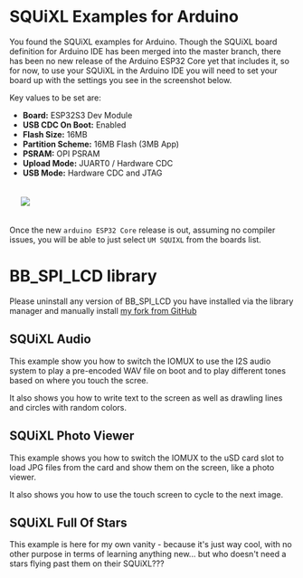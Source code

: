 # SQUiXL Examples for Arduino
You found the SQUiXL examples for Arduino. Though the SQUiXL board definition for Arduino IDE has been merged into the master branch, there has been no new release of the Arduino ESP32 Core yet that includes it, so for now, to use your SQUiXL in the Arduino IDE you will need to set your board up with the settings you see in the screenshot below.

Key values to be set are:

- **Board:** ESP32S3 Dev Module
- **USB CDC On Boot:** Enabled
- **Flash Size:** 16MB
- **Partition Scheme:** 16MB Flash (3MB App)
- **PSRAM:** OPI PSRAM
- **Upload Mode:** JUART0 / Hardware CDC
- **USB Mode:** Hardware CDC and JTAG


<img src="https://squixl.io/images/Temporary_Arduino_IDE_Board_Settings.jpg" style="padding:20px;"/>

Once the new `arduino ESP32 Core` release is out, assuming no compiler issues, you will be able to just select `UM SQUIXL` from the boards list.

# BB_SPI_LCD library
Please uninstall any version of BB_SPI_LCD you have installed via the library manager and manually install [my fork from GitHub](https://github.com/unexpectedmaker/bb_spi_lcd)


## SQUiXL Audio
This example show you how to switch the IOMUX to use the I2S audio system to play a pre-encoded WAV file on boot and to play different tones based on where you touch the scree.

It also shows you how to write text to the screen as well as drawling lines and circles with random colors.

## SQUiXL Photo Viewer
This example shows you how to switch the IOMUX to the uSD card slot to load JPG files from the card and show them on the screen, like a photo viewer.

It also shows you how to use the touch screen to cycle to the next image.

## SQUiXL Full Of Stars
This example is here for my own vanity - because it's just way cool, with no other purpose in terms of learning anything new... but who doesn't need a stars flying past them on their SQUiXL???
